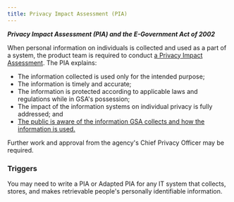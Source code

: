 ```yaml
---
title: Privacy Impact Assessment (PIA)
---
```


***Privacy Impact Assessment (PIA) and the E-Government Act of 2002***

When personal information on individuals is collected and used as a part of a system, the product team is required to conduct [a Privacy Impact Assessment](https://insite.gsa.gov/portal/content/658270). The PIA explains:

* The information collected is used only for the intended purpose;
* The information is timely and accurate;
* The information is protected according to applicable laws and regulations while in GSA's possession;
* The impact of the information systems on individual privacy is fully addressed; and
* [The public is aware of the information GSA collects and how the information is used.](../../privacy/pii/#privacy-act-statement)

Further work and approval from the agency's Chief Privacy Officer may be required.

### Triggers

You may need to write a PIA or Adapted PIA for any IT system that collects, stores, and makes retrievable people's personally identifiable information.
